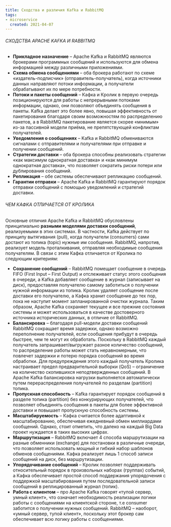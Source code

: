 ```yaml
---
title: Сходства и различия Kafka и RabbitMQ
tags:
- microservice
  created: 2021-04-07
---
```


###### СХОДСТВА APACHE KAFKA И RABBITMQ

* **Прикладное назначение** – Apache Kafka и RabbitMQ являются брокерами программных сообщений и используются для обмена информацией между различными приложениями.
* **Схема обмена сообщениями** – оба брокера работают по схеме «издатель-подписчик» (отправитель-получатель), когда источники данных направляют потоки информации, а получатели обрабатывают их по мере потребности.
* **Потоки и пакеты сообщений** – Кафка и Кролик в первую очередь позиционируются для работы с непрерывными потоками информации, однако, они позволяют объединять сообщения в пакеты. Kafka делает это более явно, повышая эффективность от пакетирования благодаря своим возможностям по распределению пакетов, а в RabbitMQ пакетирование является скорее «мнимым» из-за пассивной модели приёма, не препятствующей конфликтам получателей.
* **Уведомления о сообщениях** – Kafka и RabbitMQ обмениваются сигналами с отправителями и получателями при отправке и получении сообщений. 
* **Стратегии доставки** – оба брокера способны реализовать стратегии «как максимум однократная доставка» и «как минимум однократная доставка», что позволяет сократить риски потери или дублирования сообщений.
* **Репликация** – обе системы обеспечивают репликацию сообщений.
* **Гарантии отправки** – Apache Kafka и RabbitMQ гарантируют порядок отправки сообщений с помощью уведомлений и стратегий доставки.

###### ЧЕМ КАФКА ОТЛИЧАЕТСЯ ОТ КРОЛИКА

Основные отличия Apache Kafka и RabbitMQ обусловлены принципиально **разными моделями доставки сообщений**, реализуемыми в этих системах. В частности, Kafka действует по принципу вытягивания (pull), когда получатели (consumers) сами достают из топика (topic) нужные им сообщения. RabbitMQ, напротив, реализует модель проталкивания, отправляя необходимые сообщения получателям. В связи с этим Кафка отличается от Кролика по следующим критериям:
* **Сохранение сообщений** – RabbitMQ помещает сообщение в очередь FIFO (First Input – First Output) и отслеживает статус этого сообщения в очереди, а Kafka добавляет сообщение в журнал (записывает на диск), предоставляя получателю самому заботиться о получении нужной информации из топика. Кролик удаляет сообщение после доставки его получателю, а Кафка хранит сообщение до тех пор, пока не наступит момент запланированной очистки журнала. Таким образом, Apache Kafka сохраняет текущее и все прежние состояния системы и может использоваться в качестве достоверного источника исторических данных, в отличие от RabbitMQ.
* **Балансировка** – благодаря pull-модели доставки сообщений RabbitMQ сокращает время задержки, однако возможно переполнение получателей, если сообщения прибудут в очередь быстрее, чем те могут их обработать. Поскольку в RabbitMQ каждый получатель запрашивает/выгружает разное количество сообщений, то распределение работы может стать неравномерным, что повлечет задержки и потерю порядка сообщений во время обработки. Для предупреждения этого каждый получатель Кролика настраивает предел предварительной выборки (QoS) – ограничение на количество скопившихся неподтвержденных сообщений. В Apache Kafka балансировка нагрузки выполняется автоматически путем перераспределения получателей по разделам (partition) топика.
* **Пропускная способность** – Kafka гарантирует порядок сообщений в разделе топика (partition) без конкурирующих получателей, что позволяет объединять сообщения в пакеты для более эффективной доставки и повышает пропускную способность системы.
* **Масштабируемость** – Кафка считается более адаптивной к масштабированию, обеспечивая ежедневный обмен миллиардами сообщений. Однако, стоит отметить, что далеко на каждый Big Data проект нуждается в таких высоких цифрах.
* **Маршрутизация** – RabbitMQ включает 4 способа маршрутизации на разные обменники (exchange) для постановки в различные очереди, что позволяет использовать мощный и гибкий набор шаблонов обменов сообщениями. Кафка реализует лишь 1 способ записи сообщений на диск, без маршрутизации.
* **Упорядочивание сообщений** – Кролик позволяет поддерживать относительный порядок в произвольных наборах (группах) событий, а Кафка обеспечивает простой способ поддержания упорядочения с поддержкой масштабирования путем последовательной записи сообщений в реплицированный журнал (топик).
* **Работа с клиентом** – про Apache Kafka говорят «тупой сервер, умный клиент», что означает необходимость реализации логики работы с сообщениями на клиентской стороне, т.е consumer заботится о получении нужных сообщений. RabbitMQ – наоборот, «умный сервер, тупой клиент», поскольку этот брокер сам обеспечивает всю логику работы с сообщениями.
